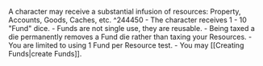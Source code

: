 A character may receive a substantial infusion of resources: Property, Accounts, Goods, Caches, etc.  ^244450
	- The character receives 1 - 10 "Fund" dice. 
	- Funds are not single use, they are reusable.
	- Being taxed a die permanently removes a Fund die rather than taxing your Resources.
	- You are limited to using 1 Fund per Resource test.
	- You may [[Creating Funds|create Funds]].